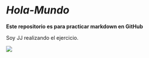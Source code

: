 # *Hola-Mundo*

**Este repositorio es para practicar markdown en GitHub**

Soy JJ realizando el ejercicio.

![](https://humanidades.com/wp-content/uploads/2017/02/planeta-tierra-1-e1562551573834.jpg)

